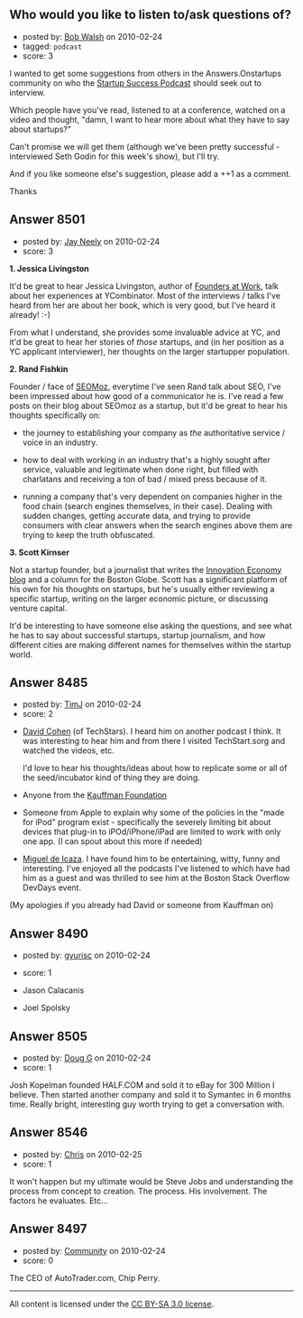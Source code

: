 ## Who would you like to listen to/ask questions of?

- posted by: [Bob Walsh](https://stackexchange.com/users/-1/346-bob-walsh) on 2010-02-24
- tagged: `podcast`
- score: 3

I wanted to get some suggestions from others in the Answers.Onstartups community on who the [Startup Success Podcast][1] should seek out to interview. 

Which people have you've read, listened to at a conference, watched on a video and thought, "damn, I want to hear more about what they have to say about startups?"

Can't promise we will get them (although we've been pretty successful - interviewed Seth Godin for this week's show), but I'll try.

And if you like someone else's suggestion, please add a ++1 as a comment.

Thanks


  [1]: http://startuppodcast.wordpress.com/


## Answer 8501

- posted by: [Jay Neely](https://stackexchange.com/users/-1/1801-jay-neely) on 2010-02-24
- score: 3

<p><strong>1. Jessica Livingston</strong></p>

<p>It'd be great to hear Jessica Livingston, author of <a href="http://www.foundersatwork.com/" rel="nofollow">Founders at Work</a>, talk about her experiences at YCombinator. Most of the interviews / talks I've heard from her are about her book, which is very good, but I've heard it already! :-) </p>

<p>From what I understand, she provides some invaluable advice at YC, and it'd be great to hear her stories of <em>those</em> startups, and (in her position as a YC applicant interviewer), her thoughts on the larger startupper population.</p>

<p><strong>2. Rand Fishkin</strong></p>

<p>Founder / face of <a href="http://www.seomoz.org/" rel="nofollow">SEOMoz</a>, everytime I've seen Rand talk about SEO, I've been impressed about how good of a communicator he is. I've read a few posts on their blog about SEOmoz as a startup, but it'd be great to hear his thoughts specifically on:</p>

<ul>
<li><p>the journey to establishing your company as <em>the</em> authoritative service / voice in an industry.</p></li>
<li><p>how to deal with working in an industry that's a highly sought after service, valuable and legitimate when done right, but filled with charlatans and receiving a ton of bad / mixed press because of it.</p></li>
<li><p>running a company that's very dependent on companies higher in the food chain (search engines themselves, in their case). Dealing with sudden changes, getting accurate data, and trying to provide consumers with clear answers when the search engines above them are trying to keep the truth obfuscated.</p></li>
</ul>

<p><strong>3. Scott Kirnser</strong></p>

<p>Not a startup founder, but a journalist that writes the <a href="http://www.boston.com/business/technology/innoeco/" rel="nofollow">Innovation Economy blog</a> and a column for the Boston Globe. Scott has a significant platform of his own for his thoughts on startups, but he's usually either reviewing a specific startup, writing on the larger economic picture, or discussing venture capital. </p>

<p>It'd be interesting to have someone else asking the questions, and see what he has to say about successful startups, startup journalism, and how different cities are making different names for themselves within the startup world.</p>



## Answer 8485

- posted by: [TimJ](https://stackexchange.com/users/-1/1172-timj) on 2010-02-24
- score: 2

<ul>
<li><p><a href="http://www.techstars.org/mentors/dcohen/" rel="nofollow">David Cohen</a> (of TechStars).  I heard him on another podcast I think.  It was interesting to hear him and from there I visited TechStart.sorg and watched the videos, etc.</p>

<p>I'd love to hear his thoughts/ideas about how to replicate some or all of the seed/incubator kind of thing they are doing.  </p></li>
<li><p>Anyone from the <a href="http://www.kauffman.org/" rel="nofollow">Kauffman Foundation</a> </p></li>
<li><p>Someone from Apple to explain why some of the policies in the "made for iPod" program exist - specifically the severely limiting bit about devices that plug-in to iPOd/iPhone/iPad are limited to work with only one app. (I can spout about this more if needed)</p></li>
<li><p><a href="http://en.wikipedia.org/wiki/Miguel_de_Icaza" rel="nofollow">Miguel de Icaza</a>.  I have found him to be entertaining, witty, funny and interesting. I've enjoyed all the podcasts I've listened to which have had him as a guest and was thrilled to see him at the Boston Stack Overflow DevDays event.</p></li>
</ul>

<p>(My apologies if you already had David or someone from Kauffman on)</p>



## Answer 8490

- posted by: [gyurisc](https://stackexchange.com/users/-1/1947-gyurisc) on 2010-02-24
- score: 1

 - Jason Calacanis
 - Joel Spolsky


## Answer 8505

- posted by: [Doug G](https://stackexchange.com/users/-1/2107-doug-g) on 2010-02-24
- score: 1

Josh Kopelman founded HALF.COM and sold it to eBay for 300 Million I believe.  Then started another company and sold it to Symantec in 6 months time.  Really bright, interesting guy worth trying to get a conversation with.


## Answer 8546

- posted by: [Chris](https://stackexchange.com/users/-1/412-chris) on 2010-02-25
- score: 1

It won't happen but my ultimate would be Steve Jobs and understanding the process from concept to creation. The process. His involvement. The factors he evaluates. Etc...


## Answer 8497

- posted by: [Community](https://stackexchange.com/users/-1/-1-community) on 2010-02-24
- score: 0

The CEO of AutoTrader.com, Chip Perry.



---

All content is licensed under the [CC BY-SA 3.0 license](https://creativecommons.org/licenses/by-sa/3.0/).
